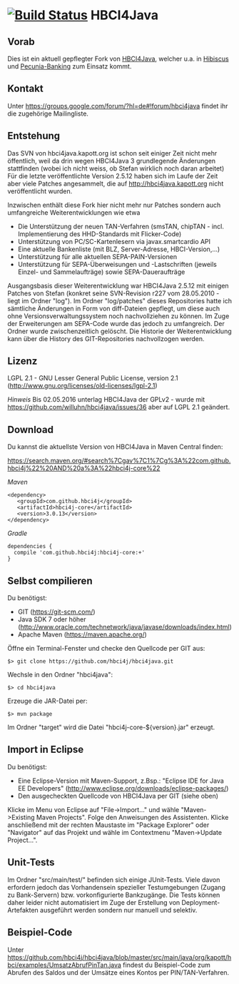 # [![Build Status](https://travis-ci.org/willuhn/hbci4java.svg?branch=master)](https://travis-ci.org/willuhn/hbci4java) HBCI4Java

## Vorab

Dies ist ein aktuell gepflegter Fork von [HBCI4Java](http://hbci4java.kapott.org/),
welcher u.a. in [Hibiscus](http://www.willuhn.de/products/hibiscus) und
[Pecunia-Banking](http://www.pecuniabanking.de/) zum Einsatz kommt.

## Kontakt

Unter https://groups.google.com/forum/?hl=de#!forum/hbci4java findet ihr die
zugehörige Mailingliste.

## Entstehung

Das SVN von hbci4java.kapott.org ist schon seit einiger Zeit nicht mehr
öffentlich, weil da drin wegen HBCI4Java 3 grundlegende Änderungen
stattfinden (wobei ich nicht weiss, ob Stefan wirklich noch daran arbeitet)
Für die letzte veröffentlichte Version 2.5.12 haben sich im Laufe der Zeit aber viele Patches
angesammelt, die auf http://hbci4java.kapott.org nicht veröffentlicht wurden.

Inzwischen enthält diese Fork hier nicht mehr nur Patches sondern auch umfangreiche
Weiterentwicklungen wie etwa 

- Die Unterstützung der neuen TAN-Verfahren (smsTAN, chipTAN - incl. Implementierung des HHD-Standards mit Flicker-Code)
- Unterstützung von PC/SC-Kartenlesern via javax.smartcardio API
- Eine aktuelle Bankenliste (mit BLZ, Server-Adresse, HBCI-Version,...)
- Unterstützung für alle aktuellen SEPA-PAIN-Versionen
- Unterstützung für SEPA-Überweisungen und -Lastschriften (jeweils Einzel- und Sammelaufträge) sowie SEPA-Daueraufträge 

Ausgangsbasis dieser Weiterentwicklung war HBCI4Java 2.5.12 mit einigen Patches von
Stefan (konkret seine SVN-Revision r227 vom 28.05.2010 - liegt im Ordner "log").
Im Ordner "log/patches" dieses Repositories hatte ich sämtliche Änderungen in Form von
diff-Dateien gepflegt, um diese auch ohne Versionsverwaltungssystem noch nachvollziehen
zu können. Im Zuge der Erweiterungen am SEPA-Code wurde das jedoch zu umfangreich. Der
Ordner wurde zwischenzeitlich gelöscht. Die Historie der Weiterentwicklung kann über
die History des GIT-Repositories nachvollzogen werden.

## Lizenz

LGPL 2.1 - GNU Lesser General Public License, version 2.1 (http://www.gnu.org/licenses/old-licenses/lgpl-2.1)

*Hinweis*
Bis 02.05.2016 unterlag HBCI4Java der GPLv2 - wurde mit https://github.com/willuhn/hbci4java/issues/36 aber auf LGPL 2.1 geändert.

## Download

Du kannst die aktuellste Version von HBCI4Java in Maven Central finden:

https://search.maven.org/#search%7Cgav%7C1%7Cg%3A%22com.github.hbci4j%22%20AND%20a%3A%22hbci4j-core%22


*Maven*

```
<dependency>
   <groupId>com.github.hbci4j</groupId>
   <artifactId>hbci4j-core</artifactId>
   <version>3.0.13</version>
</dependency>
```

*Gradle*

```
dependencies {
  compile 'com.github.hbci4j:hbci4j-core:+'
}
```



## Selbst compilieren

Du benötigst:

- GIT (https://git-scm.com/)
- Java SDK 7 oder höher (http://www.oracle.com/technetwork/java/javase/downloads/index.html)
- Apache Maven (https://maven.apache.org/)

Öffne ein Terminal-Fenster und checke den Quellcode per GIT aus:

    $> git clone https://github.com/hbci4j/hbci4java.git
    
Wechsle in den Ordner "hbci4java":

    $> cd hbci4java

Erzeuge die JAR-Datei per:

    $> mvn package
  
Im Ordner "target" wird die Datei "hbci4j-core-${version}.jar" erzeugt.

## Import in Eclipse

Du benötigst:

- Eine Eclipse-Version mit Maven-Support, z.Bsp.: "Eclipse IDE for Java EE Developers" (http://www.eclipse.org/downloads/eclipse-packages/) 
- Den ausgecheckten Quellcode von HBCI4Java per GIT (siehe oben)

Klicke im Menu von Eclipse auf "File->Import..." und wähle "Maven->Existing Maven Projects". Folge den Anweisungen des Assistenten. Klicke anschließend mit der rechten Maustaste im "Package Explorer" oder "Navigator" auf das Projekt und wähle im Contextmenu "Maven->Update Project...".


## Unit-Tests
Im Ordner "src/main/test/" befinden sich einige JUnit-Tests. Viele davon erfordern jedoch das Vorhandensein spezieller Testumgebungen (Zugang zu Bank-Servern) bzw. vorkonfigurierte Bankzugänge. Die Tests können daher leider nicht automatisiert im Zuge der Erstellung von Deployment-Artefakten ausgeführt werden sondern nur manuell und selektiv.

## Beispiel-Code

Unter https://github.com/hbci4j/hbci4java/blob/master/src/main/java/org/kapott/hbci/examples/UmsatzAbrufPinTan.java findest du Beispiel-Code zum Abrufen des Saldos und der Umsätze eines Kontos per PIN/TAN-Verfahren.
 

